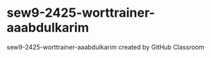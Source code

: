 # sew9-2425-worttrainer-aaabdulkarim
sew9-2425-worttrainer-aaabdulkarim created by GitHub Classroom
